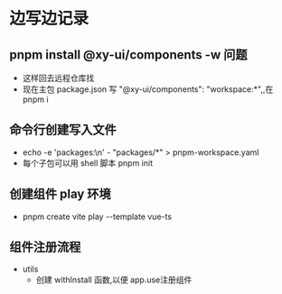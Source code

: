 # 边写边记录

## pnpm install @xy-ui/components -w 问题

- 这样回去远程仓库找
- 现在主包 package.json 写 "@xy-ui/components": "workspace:\*",,在 pnpm i

## 命令行创建写入文件

- echo -e 'packages:\n' - "packages/\*" > pnpm-workspace.yaml
- 每个子包可以用 shell 脚本 pnpm init

## 创建组件 play 环境

- pnpm create vite play --template vue-ts

## 组件注册流程

- utils
  - 创建 withInstall 函数,以便 app.use注册组件
